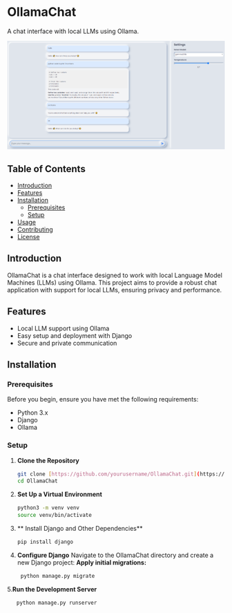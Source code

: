 # OllamaChat

A chat interface with local LLMs using Ollama.

![OllamaChat Screenshot](OLLAMA.PNG)

## Table of Contents
- [Introduction](#introduction)
- [Features](#features)
- [Installation](#installation)
  - [Prerequisites](#prerequisites)
  - [Setup](#setup)
- [Usage](#usage)
- [Contributing](#contributing)
- [License](#license)

## Introduction
OllamaChat is a chat interface designed to work with local Language Model Machines (LLMs) using Ollama. This project aims to provide a robust chat application with support for local LLMs, ensuring privacy and performance.

## Features
- Local LLM support using Ollama
- Easy setup and deployment with Django
- Secure and private communication

## Installation

### Prerequisites
Before you begin, ensure you have met the following requirements:
- Python 3.x
- Django
- Ollama

### Setup

1. **Clone the Repository**
   ```sh
   git clone [https://github.com/yourusername/OllamaChat.git](https://github.com/traromal/OllamaChat.git)
   cd OllamaChat
2. **Set Up a Virtual Environment**
   ```sh
   python3 -m venv venv
   source venv/bin/activate
3. ** Install Django and Other Dependencies**
   ```sh
   pip install django
4. **Configure Django**
   Navigate to the OllamaChat directory and create a new Django project:
   **Apply initial migrations:**
   ```sh
    python manage.py migrate
 5.**Run the Development Server**
  ```sh
     python manage.py runserver


  

